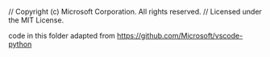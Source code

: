 // Copyright (c) Microsoft Corporation. All rights reserved.
// Licensed under the MIT License.

code in this folder adapted from https://github.com/Microsoft/vscode-python